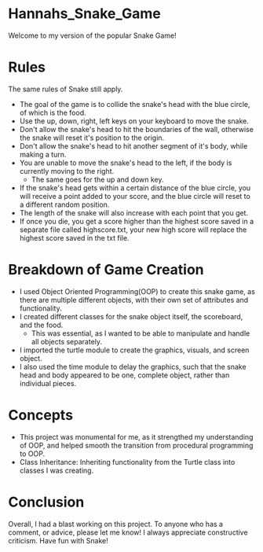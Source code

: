 # Hannahs_Snake_Game
Welcome to my version of the popular Snake Game!
# Rules
The same rules of Snake still apply. 
- The goal of the game is to collide the snake's head with the blue circle, of which is the food.
- Use the up, down, right, left keys on your keyboard to move the snake. 
- Don't allow the snake's head to hit the boundaries of the wall, otherwise the snake will reset it's position to the origin. 
- Don't allow the snake's head to hit another segment of it's body, while making a turn.
- You are unable to move the snake's head to the left, if the body is currently moving to the right. 
  - The same goes for the up and down key. 
- If the snake's head gets within a certain distance of the blue circle, you will receive a point added to your score, and the blue circle will reset to a different random position. 
- The length of the snake will also increase with each point that you get.
- If once you die, you get a score higher than the highest score saved in a separate file called highscore.txt, your new high score will replace the highest score saved in the txt file. 
# Breakdown of Game Creation
- I used Object Oriented Programming(OOP) to create this snake game, as there are multiple different objects, with their own set of attributes and functionality.
- I created different classes for the snake object itself, the scoreboard, and the food. 
  - This was essential, as I wanted to be able to manipulate and handle all objects separately.
- I imported the turtle module to create the graphics, visuals, and screen object. 
- I also used the time module to delay the graphics, such that the snake head and body appeared to be one, complete object, rather than individual pieces.
# Concepts 
- This project was monumental for me, as it strengthed my understanding of OOP, and helped smooth the transition from procedural programming to OOP.
- Class Inheritance: Inheriting functionality from the Turtle class into classes I was creating.

# Conclusion
Overall, I had a blast working on this project. To anyone who has a comment, or advice, please let me know! I always appreciate constructive criticism. Have fun with Snake!



